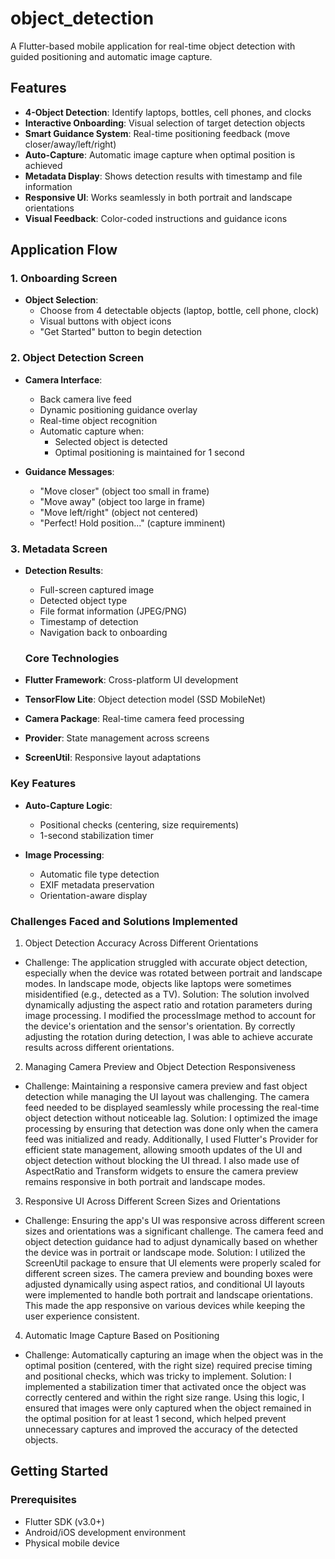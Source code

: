 # object_detection

A Flutter-based mobile application for real-time object detection with guided positioning and automatic image capture.

## Features

- **4-Object Detection**: Identify laptops, bottles, cell phones, and clocks
- **Interactive Onboarding**: Visual selection of target detection objects
- **Smart Guidance System**: Real-time positioning feedback (move closer/away/left/right)
- **Auto-Capture**: Automatic image capture when optimal position is achieved
- **Metadata Display**: Shows detection results with timestamp and file information
- **Responsive UI**: Works seamlessly in both portrait and landscape orientations
- **Visual Feedback**: Color-coded instructions and guidance icons

## Application Flow

### 1. Onboarding Screen
- **Object Selection**: 
  - Choose from 4 detectable objects (laptop, bottle, cell phone, clock)
  - Visual buttons with object icons
  - "Get Started" button to begin detection

### 2. Object Detection Screen
- **Camera Interface**:
  - Back camera live feed
  - Dynamic positioning guidance overlay
  - Real-time object recognition
  - Automatic capture when:
    - Selected object is detected
    - Optimal positioning is maintained for 1 second

- **Guidance Messages**:
  - "Move closer" (object too small in frame)
  - "Move away" (object too large in frame)
  - "Move left/right" (object not centered)
  - "Perfect! Hold position..." (capture imminent)

### 3. Metadata Screen
- **Detection Results**:
  - Full-screen captured image
  - Detected object type
  - File format information (JPEG/PNG)
  - Timestamp of detection
  - Navigation back to onboarding

  ### Core Technologies
- **Flutter Framework**: Cross-platform UI development
- **TensorFlow Lite**: Object detection model (SSD MobileNet)
- **Camera Package**: Real-time camera feed processing
- **Provider**: State management across screens
- **ScreenUtil**: Responsive layout adaptations

### Key Features
- **Auto-Capture Logic**: 
  
  - Positional checks (centering, size requirements)
  - 1-second stabilization timer
  
- **Image Processing**:
  - Automatic file type detection
  - EXIF metadata preservation
  - Orientation-aware display

### Challenges Faced and Solutions Implemented

1. Object Detection Accuracy Across Different Orientations

- Challenge: The application struggled with accurate object detection, especially when the device was rotated between portrait and landscape modes. In landscape mode, objects like laptops were sometimes misidentified (e.g., detected as a TV).
Solution: The solution involved dynamically adjusting the aspect ratio and rotation parameters during image processing. I modified the processImage method to account for the device's orientation and the sensor's orientation. By correctly adjusting the rotation during detection, I was able to achieve accurate results across different orientations.
2. Managing Camera Preview and Object Detection Responsiveness

- Challenge: Maintaining a responsive camera preview and fast object detection while managing the UI layout was challenging. The camera feed needed to be displayed seamlessly while processing the real-time object detection without noticeable lag.
Solution: I optimized the image processing by ensuring that detection was done only when the camera feed was initialized and ready. Additionally, I used Flutter's Provider for efficient state management, allowing smooth updates of the UI and object detection without blocking the UI thread. I also made use of AspectRatio and Transform widgets to ensure the camera preview remains responsive in both portrait and landscape modes.

3. Responsive UI Across Different Screen Sizes and Orientations

- Challenge: Ensuring the app's UI was responsive across different screen sizes and orientations was a  significant challenge. The camera feed and object detection guidance had to adjust dynamically based on whether the device was in portrait or landscape mode.
Solution: I utilized the ScreenUtil package to ensure that UI elements were properly scaled for different screen sizes. The camera preview and bounding boxes were adjusted dynamically using aspect ratios, and conditional UI layouts were implemented to handle both portrait and landscape orientations. This made the app responsive on various devices while keeping the user experience consistent.
4. Automatic Image Capture Based on Positioning

- Challenge: Automatically capturing an image when the object was in the optimal position (centered, with the right size) required precise timing and positional checks, which was tricky to implement.
Solution: I implemented a stabilization timer that activated once the object was correctly centered and within the right size range. Using this logic, I ensured that images were only captured when the object remained in the optimal position for at least 1 second, which helped prevent unnecessary captures and improved the accuracy of the detected objects.


## Getting Started

### Prerequisites
- Flutter SDK (v3.0+)
- Android/iOS development environment
- Physical mobile device 
